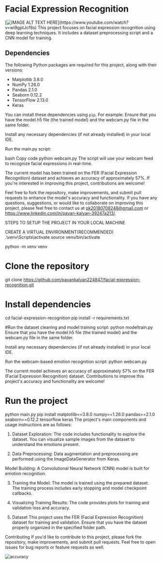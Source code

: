 # Facial Expression Recognition 
[![IMAGE ALT TEXT HERE](https://img.youtube.com/vi/YOUTUBE_VI...)](https://www.youtube.com/watch?v=wi9gptJcf8s)
This project focuses on facial expression recognition using deep learning techniques. It includes a dataset preprocessing script and a CNN model for training.

## Dependencies

The following Python packages are required for this project, along with their versions:

- Matplotlib 3.8.0
- NumPy 1.26.0
- Pandas 2.1.0
- Seaborn 0.12.2
- TensorFlow 2.13.0
- Keras 

You can install these dependencies using `pip`. For example:
Ensure that you have the model.h5 file (the trained model) and the webcam.py file in the same folder.

Install any necessary dependencies (if not already installed) in your local IDE.

Run the main.py script:

bash
Copy code
python webcam.py
The script will use your webcam feed to recognize facial expressions in real-time.

The current model has been trained on the FER (Facial Expression Recognition) dataset and achieves an accuracy of approximately 57%. If you're interested in improving this project, contributions are welcome!

Feel free to fork the repository, make improvements, and submit pull requests to enhance the model's accuracy and functionality.
If you have any questions, suggestions, or would like to collaborate on improving this project, please feel free to contact us at pk20180708248@gmail.com or https://www.linkedin.com/in/pavan-kalyan-39247a213/.

STEPS TO SETUP THE PROJECT IN YOUR LOCAL MACHINE

CREATE A VIRTUAL ENVIRONMENT(RECOMMENDED)
.\venv\Scripts\activate
source venv/bin/activate

python -m venv venv
# Clone the repository
git clone https://github.com/pavankalyan224847/facial-expression-recognition.git

# Install dependencies
cd facial-expression-recognition
pip install -r requirements.txt

#Run the dataset cleaning and model training script:
python modeltrain.py
Ensure that you have the model.h5 file (the trained model) and the webcam.py file in the same folder.

Install any necessary dependencies (if not already installed) in your local IDE.

Run the webcam-based emotion recognition script:
python webcam.py

The current model achieves an accuracy of approximately 57% on the FER (Facial Expression Recognition) dataset. Contributions to improve this project's accuracy and functionality are welcome!

# Run the project
python main.py
pip install matplotlib==3.8.0 numpy==1.26.0 pandas==2.1.0 seaborn==0.12.2 tensorflow keras
The project's main components and usage instructions are as follows:

1. Dataset Exploration: The code includes functionality to explore the dataset. You can visualize sample images from the dataset to understand the emotions present.

2. Data Preprocessing: Data augmentation and preprocessing are performed using the ImageDataGenerator from Keras.

Model Building: A Convolutional Neural Network (CNN) model is built for emotion recognition.

3. Training the Model: The model is trained using the prepared dataset. The training process includes early stopping and model checkpoint callbacks.

4. Visualizing Training Results: The code provides plots for training and validation loss and accuracy.

5. Dataset
This project uses the FER (Facial Expression Recognition) dataset for training and validation. Ensure that you have the dataset properly organized in the specified folder path.

Contributing
If you'd like to contribute to this project, please fork the repository, make improvements, and submit pull requests. Feel free to open issues for bug reports or feature requests as well.




![accuracy](https://github.com/pavankalyan224847/facialexpressionrecognition/assets/124815665/d12c42f2-68dc-48c7-b997-6d04de297984)











